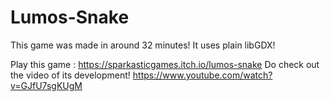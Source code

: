 # Lumos-Snake
This game was made in around 32 minutes!
It uses plain libGDX!

Play this game : https://sparkasticgames.itch.io/lumos-snake
Do check out the video of its development! https://www.youtube.com/watch?v=GJfU7sgKUgM



